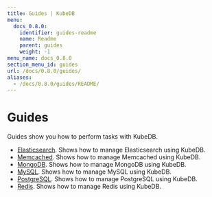 ```yaml
---
title: Guides | KubeDB
menu:
  docs_0.8.0:
    identifier: guides-readme
    name: Readme
    parent: guides
    weight: -1
menu_name: docs_0.8.0
section_menu_id: guides
url: /docs/0.8.0/guides/
aliases:
  - /docs/0.8.0/guides/README/
---
```


# Guides

Guides show you how to perform tasks with KubeDB.

- [Elasticsearch](/docs/0.8.0/guides/elasticsearch/README). Shows how to manage Elasticsearch using KubeDB.
- [Memcached](/docs/0.8.0/guides/memcached/README). Shows how to manage Memcached using KubeDB.
- [MongoDB](/docs/0.8.0/guides/mongodb/README). Shows how to manage MongoDB using KubeDB.
- [MySQL](/docs/0.8.0/guides/mysql/README). Shows how to manage MySQL using KubeDB.
- [PostgreSQL](/docs/0.8.0/guides/postgres/README). Shows how to manage PostgreSQL using KubeDB.
- [Redis](/docs/0.8.0/guides/redis/README). Shows how to manage Redis using KubeDB.
